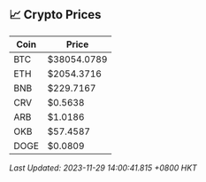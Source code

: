 ## 📈 Crypto Prices

| Coin | Price |
| ---- | ----- |
| BTC | $38054.0789 |
| ETH | $2054.3716 |
| BNB | $229.7167 |
| CRV | $0.5638 |
| ARB | $1.0186 |
| OKB | $57.4587 |
| DOGE | $0.0809 |

_Last Updated: 2023-11-29 14:00:41.815 +0800 HKT_